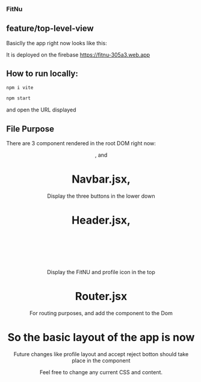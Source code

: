 
### FitNu

## feature/top-level-view
Basiclly the app right now looks like this:

It is deployed on the firebase
https://fitnu-305a3.web.app


## How to run locally:

``` bash
npm i vite

```

``` bash
npm start

```
and open the URL displayed

## File Purpose

There are 3 component rendered in the root DOM right now: <Header />, <Navbar /> and <Router /> 

# Navbar.jsx,  <Navbar />
Display the three buttons in the lower down

# Header.jsx,  <Header />
Display the FitNU and profile icon in the top

# Router.jsx <Router /> 
For routing purposes, and add the component <PersonalizedView /> to the Dom

# So the basic layout of the app is now

<Header />          

<PersonalizedView />

<Navbar />


Future changes like profile layout and accept reject botton should take place in the <PersonalizedView /> component

Feel free to change any current CSS and content.











